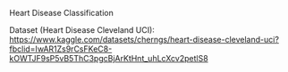 Heart Disease Classification

Dataset (Heart Disease Cleveland UCI): https://www.kaggle.com/datasets/cherngs/heart-disease-cleveland-uci?fbclid=IwAR1Zs9rCsFKeC8-kOWTJF9sP5vB5ThC3pgcBjArKtHnt_uhLcXcv2petlS8
